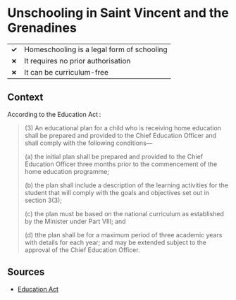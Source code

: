 # Unschooling in Saint Vincent and the Grenadines
| | |
|-|-|
| __✓__ | Homeschooling is a legal form of schooling |
| __✗__ | It requires no prior authorisation |
| __✗__ | It can be curriculum-free |

## Context

According to the Education Act :

> (3) An educational plan for a child who is receiving home education shall be prepared and provided to the Chief Education Officer
> and shall comply with the following conditions—
>
> (a) the initial plan shall be prepared and provided to the Chief Education Officer three months prior to the commencement
> of the home education programme;
> 
> (b) the plan shall include a description of the learning activities for the student that will comply with the goals and objectives
> set out in section 3(3);
> 
> (c) the plan must be based on the national curriculum as established by the Minister under Part VIII; and
> 
> (d) tthe plan shall be for a maximum period of three academic years with details for each year;
> and may be extended subject to the approval of the Chief Education Officer.

## Sources
* [Education Act](http://education.gov.vc/education/images/PDF/education_act_2006.pdf)
